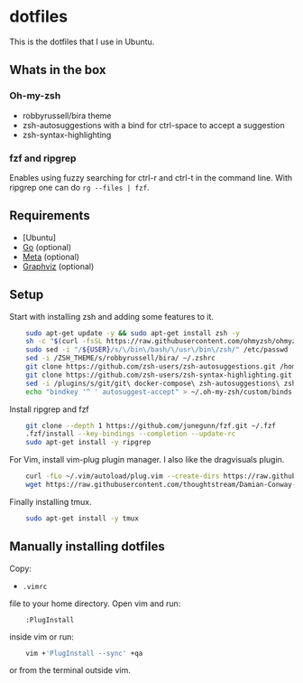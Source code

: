 # dotfiles

This is the dotfiles that I use in Ubuntu.

## Whats in the box

### Oh-my-zsh

- robbyrussell/bira theme
- zsh-autosuggestions with a bind for ctrl-space to accept a suggestion
- zsh-syntax-highlighting

### fzf and ripgrep

Enables using fuzzy searching for ctrl-r and ctrl-t in the command line.
With ripgrep one can do `rg --files | fzf`.

## Requirements

- [Ubuntu]
- [Go](https://go.dev/) (optional)
- [Meta](https://github.com/oligoden/meta) (optional)
- [Graphviz](https://graphviz.org/) (optional)

## Setup

Start with installing zsh and adding some features to it.

```bash
    sudo apt-get update -y && sudo apt-get install zsh -y
    sh -c "$(curl -fsSL https://raw.githubusercontent.com/ohmyzsh/ohmyzsh/master/tools/install.sh)" "" --unattended
    sudo sed -i "/${USER}/s/\/bin\/bash/\/usr\/bin\/zsh/" /etc/passwd
    sed -i /ZSH_THEME/s/robbyrussell/bira/ ~/.zshrc
    git clone https://github.com/zsh-users/zsh-autosuggestions.git /home/${USER}/.oh-my-zsh/custom/plugins/zsh-autosuggestions
    git clone https://github.com/zsh-users/zsh-syntax-highlighting.git /home/${USER}/.oh-my-zsh/custom/plugins/zsh-syntax-highlighting
    sed -i /plugins/s/git/git\ docker-compose\ zsh-autosuggestions\ zsh-syntax-highlighting/ ~/.zshrc
    echo "bindkey '^ ' autosuggest-accept" > ~/.oh-my-zsh/custom/binds.zsh
```

Install ripgrep and fzf

```bash
    git clone --depth 1 https://github.com/junegunn/fzf.git ~/.fzf
    .fzf/install --key-bindings --completion --update-rc
    sudo apt-get install -y ripgrep
```

For Vim, install vim-plug plugin manager. I also like the dragvisuals plugin.

```bash
    curl -fLo ~/.vim/autoload/plug.vim --create-dirs https://raw.githubusercontent.com/junegunn/vim-plug/master/plug.vim
    wget https://raw.githubusercontent.com/thoughtstream/Damian-Conway-s-Vim-Setup/master/plugin/dragvisuals.vim -P .vim/plugin
```

Finally installing tmux.

```bash
    sudo apt-get install -y tmux
```

## Manually installing dotfiles

Copy:

- `.vimrc`

file to your home directory. Open vim and run:

```vim
    :PlugInstall
```

inside vim or run:

```bash
    vim +'PlugInstall --sync' +qa
```

or from the terminal outside vim.

